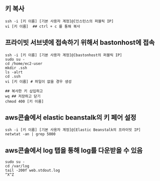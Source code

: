 ## 키 복사
```
ssh -i [키 이름] [기본 사용자 계정]@[인스턴스의 퍼블릭 IP]
vi [키 이름]  ## ctrl + c 를 통해 복사
```

## 프라이빗 서브넷에 접속하기 위해서 bastonhost에 접속
```
ssh -i [키 이름] [기본 사용자 계정]@[bastonhost의 퍼블릭 IP]
sudo su - 
cd /home/ec2-user
mkdir .ssh
ls -alrt
cd .ssh
vi [키 이름] # 파일이 없을 경우 생성

## 복사한 키 삽입하고 
wq ## 저장하고 닫기
chmod 400 [키 이름]
```

## aws콘솔에서 elastic beanstalk의 키 페어 설정
```
ssh -i [키 이름] [기본 사용자 계정]@[Elastic Beanstalk의 프라이빗 IP]
netwtat -an | grep 5000
```

## aws콘솔에서 log 탭을 통해 log를 다운받을 수 있음
```
sudo su - 
cd /var/log
tail -200f web.stdout.log
^X^Z
```